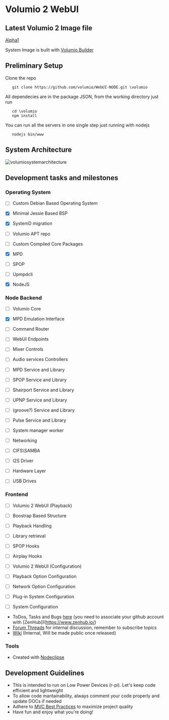 # Volumio 2 WebUI

## Latest Volumio 2 Image file

[Alpha1](http://volumio.org/wp-content/uploads/Volumio2/Volumioalpha1-2015-02-04PI.img.zip)

System Image is built with [Volumio Builder](https://github.com/volumio/Build)

## Preliminary Setup

Clone the repo

       git clone https://github.com/volumio/WebUI-NODE.git \volumio

All dependecies are in the package JSON, from the working directory just run

       cd \volumio
       npm install

You can run all the servers in one single step just running with nodejs

       nodejs bin/www 
       
## System Architecture
       
![volumiosystemarchitecture](http://lightflo.ws/images/VolumioArchitecture2.png)


## Development tasks and milestones

### Operating System

- [ ] Custom Debian Based Operating System
 - [X] Minimal Jessie Based BSP
 - [X] SystemD migration
 - [ ] Volumio APT repo

- [ ] Custom Compiled Core Packages 
 - [X] MPD
 - [ ] SPOP
 - [ ] Upmpdcli
 - [X] NodeJS


### Node Backend

- [ ] Volumio Core 
 - [X] MPD Emulation Interface
 - [ ] Command Router 
 - [ ] WebUI Endpoints
 - [ ] Mixer Controls
 
- [ ] Audio services Controllers 
 - [ ] MPD Service and Library
 - [ ] SPOP Service and Library
 - [ ] Shairport Service and Library
 - [ ] UPNP Service and Library
 - [ ] \(groove?\) Service and Library
 - [ ] Pulse Service and Library

- [ ] System manager worker
 - [ ] Networking
 - [ ] CIFS\SAMBA
 - [ ] I2S Driver
 - [ ] Hardware Layer
 - [ ] USB Drives
 
### Frontend

- [ ] Volumio 2 WebUI (Playback)
 - [ ] Boostrap Based Structure
 - [ ] Playback Handling 
 - [ ] Library retrieval
 - [ ] SPOP Hooks  
 - [ ] Airplay Hooks

- [ ] Volumio 2 WebUI (Configuration)
 - [ ] Playback Option Configuration
 - [ ] Network Option Configuration 
 - [ ] Plug-in System Configuration
 - [ ] System Configuration 


* ToDos, Tasks and Bugs [here](https://github.com/volumio/WebUI-NODE#boards) (you need to associate your github account with [ZenHub])(https://www.zenhub.io/) 
* [Forum Threads](http://volumio.org/forum/discussion-t2098-10.html) for internal discussion, remember to subscribe topics 
* [Wiki](https://github.com/volumio/WebUI-NODE/wiki) (Internal, Will be made public once released)


### Tools

* Created with [Nodeclipse](https://github.com/Nodeclipse/nodeclipse-1)

## Development Guidelines

* This is intended to run on Low Power Devices (r-pi). Let's keep code efficient and lightweight
* To allow code mantainability, always comment your code properly and update DOCs if needed 
* Adhere to [MVC Best Practices](http://www.yiiframework.com/doc/guide/1.1/en/basics.best-practices) to maximize project quality
* Have fun and enjoy what you're doing!


